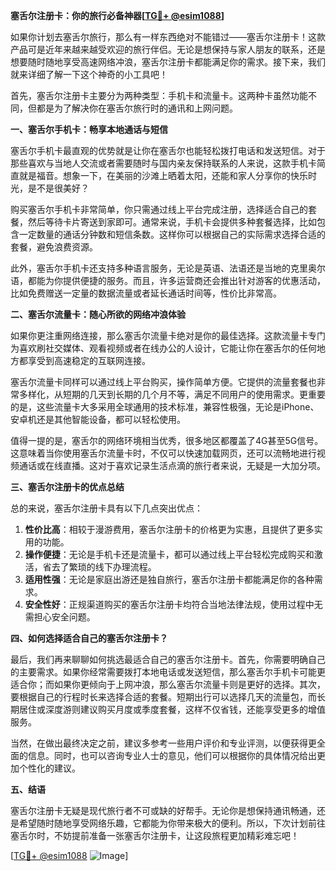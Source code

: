 **塞舌尔注册卡：你的旅行必备神器[[TG💪+ @esim1088](https://t.me/s/esim1088)]**

如果你计划去塞舌尔旅行，那么有一样东西绝对不能错过——塞舌尔注册卡！这款产品可是近年来越来越受欢迎的旅行伴侣。无论是想保持与家人朋友的联系，还是想要随时随地享受高速网络冲浪，塞舌尔注册卡都能满足你的需求。接下来，我们就来详细了解一下这个神奇的小工具吧！

首先，塞舌尔注册卡主要分为两种类型：手机卡和流量卡。这两种卡虽然功能不同，但都是为了解决你在塞舌尔旅行时的通讯和上网问题。

**一、塞舌尔手机卡：畅享本地通话与短信**

塞舌尔手机卡最直观的优势就是让你在塞舌尔也能轻松拨打电话和发送短信。对于那些喜欢与当地人交流或者需要随时与国内亲友保持联系的人来说，这款手机卡简直就是福音。想象一下，在美丽的沙滩上晒着太阳，还能和家人分享你的快乐时光，是不是很美好？

购买塞舌尔手机卡非常简单，你只需通过线上平台完成注册，选择适合自己的套餐，然后等待卡片寄送到家即可。通常来说，手机卡会提供多种套餐选择，比如包含一定数量的通话分钟数和短信条数。这样你可以根据自己的实际需求选择合适的套餐，避免浪费资源。

此外，塞舌尔手机卡还支持多种语言服务，无论是英语、法语还是当地的克里奥尔语，都能为你提供便捷的服务。而且，许多运营商还会推出针对游客的优惠活动，比如免费赠送一定量的数据流量或者延长通话时间等，性价比非常高。

**二、塞舌尔流量卡：随心所欲的网络冲浪体验**

如果你更注重网络连接，那么塞舌尔流量卡绝对是你的最佳选择。这款流量卡专门为喜欢刷社交媒体、观看视频或者在线办公的人设计，它能让你在塞舌尔的任何地方都享受到高速稳定的互联网连接。

塞舌尔流量卡同样可以通过线上平台购买，操作简单方便。它提供的流量套餐也非常多样化，从短期的几天到长期的几个月不等，满足不同用户的使用需求。更重要的是，这些流量卡大多采用全球通用的技术标准，兼容性极强，无论是iPhone、安卓机还是其他智能设备，都可以轻松使用。

值得一提的是，塞舌尔的网络环境相当优秀，很多地区都覆盖了4G甚至5G信号。这意味着当你使用塞舌尔流量卡时，不仅可以快速加载网页，还可以流畅地进行视频通话或在线直播。这对于喜欢记录生活点滴的旅行者来说，无疑是一大加分项。

**三、塞舌尔注册卡的优点总结**

总的来说，塞舌尔注册卡具有以下几点突出优点：

1. **性价比高**：相较于漫游费用，塞舌尔注册卡的价格更为实惠，且提供了更多实用的功能。
2. **操作便捷**：无论是手机卡还是流量卡，都可以通过线上平台轻松完成购买和激活，省去了繁琐的线下办理流程。
3. **适用性强**：无论是家庭出游还是独自旅行，塞舌尔注册卡都能满足你的各种需求。
4. **安全性好**：正规渠道购买的塞舌尔注册卡均符合当地法律法规，使用过程中无需担心安全问题。

**四、如何选择适合自己的塞舌尔注册卡？**

最后，我们再来聊聊如何挑选最适合自己的塞舌尔注册卡。首先，你需要明确自己的主要需求。如果你经常需要拨打本地电话或发送短信，那么塞舌尔手机卡可能更适合你；而如果你更倾向于上网冲浪，那么塞舌尔流量卡则是更好的选择。其次，要根据自己的行程时长来选择合适的套餐。短期出行可以选择几天的流量包，而长期居住或深度游则建议购买月度或季度套餐，这样不仅省钱，还能享受更多的增值服务。

当然，在做出最终决定之前，建议多参考一些用户评价和专业评测，以便获得更全面的信息。同时，也可以咨询专业人士的意见，他们可以根据你的具体情况给出更加个性化的建议。

**五、结语**

塞舌尔注册卡无疑是现代旅行者不可或缺的好帮手。无论你是想保持通讯畅通，还是希望随时随地享受网络乐趣，它都能为你带来极大的便利。所以，下次计划前往塞舌尔时，不妨提前准备一张塞舌尔注册卡，让这段旅程更加精彩难忘吧！

[[TG💪+ @esim1088](https://t.me/s/esim1088) ![Image](https://i.postimg.cc/4NQfJmqS/Snipaste-2025-05-13-00-14-12.png)]